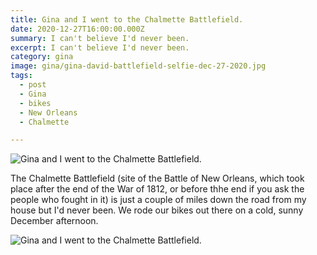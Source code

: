 ```yaml
---
title: Gina and I went to the Chalmette Battlefield.
date: 2020-12-27T16:00:00.000Z
summary: I can't believe I'd never been.
excerpt: I can't believe I'd never been.
category: gina
image: gina/gina-david-battlefield-selfie-dec-27-2020.jpg
tags:
  - post 
  - Gina
  - bikes
  - New Orleans
  - Chalmette

---
```


![Gina and I went to the Chalmette Battlefield.](/static/img/gina/gina-plantation-house-dec-27-2020.jpg "Gina and I went to the Chalmette Battlefield.")

The Chalmette Battlefield (site of the Battle of New Orleans, which took place after the end of the War of 1812, or before thhe end if you ask the people who fought in it) is just a couple of miles down the road from my house but I'd never been. We rode our bikes out there on a cold, sunny December afternoon.

![Gina and I went to the Chalmette Battlefield.](/static/img/gina/gina-david-battlefield-selfie-dec-27-2020.jpg "Gina and I went to the Chalmette Battlefield.")